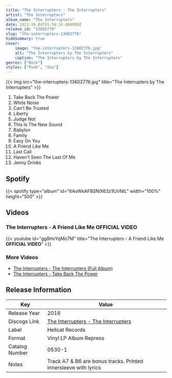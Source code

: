 ```yaml
---
title: "The Interrupters - The Interrupters"
artist: "The Interrupters"
album_name: "The Interrupters"
date: 2022-10-04T01:58:14.000000Z
release_id: "13602776"
slug: "the-interrupters-13602776"
hideSummary: true
cover:
    image: "the-interrupters-13602776.jpg"
    alt: "The Interrupters by The Interrupters"
    caption: "The Interrupters by The Interrupters"
genres: ["Rock"]
styles: ["Punk", "Ska"]
---
```


{{< img src="the-interrupters-13602776.jpg" title="The Interrupters by The Interrupters" >}}

<!-- section break -->

1. Take Back The Power
2. White Noise
3. Can't Be Trusted
4. Liberty
5. Judge Not
6. This Is The New Sound
7. Babylon
8. Family
9. Easy On You
10. A Friend Like Me
11. Last Call
12. Haven't Seen The Last Of Me
13. Jenny Drinks

<!-- section break -->


## Spotify
{{< spotify type="album" id="6AoWkAFBSNlX63z1fJVNIL" width="100%" height="500" >}}



## Videos
### The Interrupters - A Friend Like Me  **OFFICIAL VIDEO**
{{< youtube id="gg8HvYqMo7M" title="The Interrupters - A Friend Like Me  **OFFICIAL VIDEO**" >}}<br>

### More Videos

- [The Interrupters - The Interrupters (Full Album)](https://www.youtube.com/watch?v=qEVTRsNuLNM)
- [The Interrupters - Take Back The Power](https://www.youtube.com/watch?v=q7Ol-YDS4Jc)


## Release Information
|  Key           | Value                                                |
| ---------------| ---------------------------------------------------- |
| Release Year   | 2016                                   |
| Discogs Link   | [The Interrupters - The Interrupters](https://www.discogs.com/release/13602776-The-Interrupters-The-Interrupters) |
| Label          | Hellcat Records |
| Format         | Vinyl LP Album Repress |
| Catalog Number | 0530-1 |
| Notes | Track A7 & B6 are bonus tracks. Printed innersleeve with lyrics |